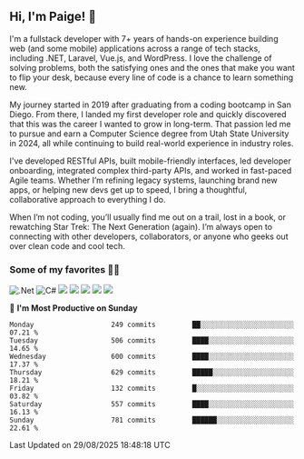 ## Hi, I'm Paige! :vulcan_salute:

I'm a fullstack developer with 7+ years of hands-on experience building web (and some mobile) applications across a range of tech stacks, including .NET, Laravel, Vue.js, and WordPress. I love the challenge of solving problems, both the satisfying ones and the ones that make you want to flip your desk, because every line of code is a chance to learn something new.

My journey started in 2019 after graduating from a coding bootcamp in San Diego. From there, I landed my first developer role and quickly discovered that this was the career I wanted to grow in long-term. That passion led me to pursue and earn a Computer Science degree from Utah State University in 2024, all while continuing to build real-world experience in industry roles.

I've developed RESTful APIs, built mobile-friendly interfaces, led developer onboarding, integrated complex third-party APIs, and worked in fast-paced Agile teams. Whether I’m refining legacy systems, launching brand new apps, or helping new devs get up to speed, I bring a thoughtful, collaborative approach to everything I do.

When I’m not coding, you’ll usually find me out on a trail, lost in a book, or rewatching Star Trek: The Next Generation (again). I’m always open to connecting with other developers, collaborators, or anyone who geeks out over clean code and cool tech. 

### Some of my favorites :woman_technologist:
![.Net](https://img.shields.io/badge/.NET-5C2D91?style=for-the-badge&logo=.net&logoColor=white)
![C#](https://img.shields.io/badge/c%23-%23239120.svg?style=for-the-badge&logo=csharp&logoColor=white)
![](https://img.shields.io/badge/Laravel-FF2D20?style=for-the-badge&logo=laravel&logoColor=white) 
![](https://img.shields.io/badge/PHP-777BB4?style=for-the-badge&logo=php&logoColor=white)
![](https://img.shields.io/badge/Vue.js-35495E?style=for-the-badge&logo=vuedotjs&logoColor=4FC08D) 
![](https://img.shields.io/badge/MySQL-005C84?style=for-the-badge&logo=mysql&logoColor=white) 
![](https://img.shields.io/badge/Tailwind_CSS-38B2AC?style=for-the-badge&logo=tailwind-css&logoColor=white) 


<!--START_SECTION:waka-->
📅 **I'm Most Productive on Sunday** 

```text
Monday                   249 commits         ██░░░░░░░░░░░░░░░░░░░░░░░   07.21 % 
Tuesday                  506 commits         ████░░░░░░░░░░░░░░░░░░░░░   14.65 % 
Wednesday                600 commits         ████░░░░░░░░░░░░░░░░░░░░░   17.37 % 
Thursday                 629 commits         █████░░░░░░░░░░░░░░░░░░░░   18.21 % 
Friday                   132 commits         █░░░░░░░░░░░░░░░░░░░░░░░░   03.82 % 
Saturday                 557 commits         ████░░░░░░░░░░░░░░░░░░░░░   16.13 % 
Sunday                   781 commits         ██████░░░░░░░░░░░░░░░░░░░   22.61 % 
```



 Last Updated on 29/08/2025 18:48:18 UTC
<!--END_SECTION:waka-->
